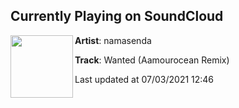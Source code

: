 ## Currently Playing on SoundCloud

[<img align="left" width="100" src="https://i1.sndcdn.com/artworks-j2PKfwnSpx2L-0-t500x500.jpg">](https://soundcloud.com/namasenda/wanted-aamourocean-remix)

**Artist**: namasenda 

**Track**: Wanted (Aamourocean Remix)

Last updated at 07/03/2021 12:46
